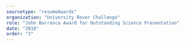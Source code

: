 ```yaml
---
sourcetype: "resumeAwards"
organization: "University Rover Challenge"
role: "John Barranca Award for Outstanding Science Presentation"
date: "2018"
order: "3"
---
```



